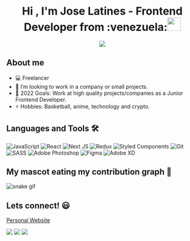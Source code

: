 <h1 align="center">Hi , I'm Jose Latines - Frontend Developer from :venezuela:<img src="https://media.giphy.com/media/hvRJCLFzcasrR4ia7z/giphy.gif" width="35"></h1>
<p align="center">
  <a href="https://github.com/DenverCoder1/readme-typing-svg"><img src="https://readme-typing-svg.herokuapp.com?lines=Frontend+Web+Developer;React+Js+Developer;Always%20learning%20new%20things&center=true&width=500&height=50"></a>
</p>

## About me
- 💻 Freelancer
- 👯 I’m looking to work in a company or small projects.
- 🥅 2022 Goals: Work at high quality projects/companies as a Junior Frontend Developer.
- ⚡ Hobbies: Basketball, anime, technology and crypto.

## Languages and Tools 🛠
![JavaScript](https://img.shields.io/badge/javascript-%23323330.svg?style=for-the-badge&logo=javascript&logoColor=%23F7DF1E)
![React](https://img.shields.io/badge/react-%2320232a.svg?style=for-the-badge&logo=react&logoColor=%2361DAFB)
![Next JS](https://img.shields.io/badge/Next-black?style=for-the-badge&logo=next.js&logoColor=white)
![Redux](https://img.shields.io/badge/redux-%23593d88.svg?style=for-the-badge&logo=redux&logoColor=white)
![Styled Components](https://img.shields.io/badge/styled--components-DB7093?style=for-the-badge&logo=styled-components&logoColor=white)
![Git](https://img.shields.io/badge/git-%23F05033.svg?style=for-the-badge&logo=git&logoColor=white)
![SASS](https://img.shields.io/badge/SASS-hotpink.svg?style=for-the-badge&logo=SASS&logoColor=white)
![Adobe Photoshop](https://img.shields.io/badge/adobe%20photoshop-%2331A8FF.svg?style=for-the-badge&logo=adobe%20photoshop&logoColor=white)
![Figma](https://img.shields.io/badge/figma-%23F24E1E.svg?style=for-the-badge&logo=figma&logoColor=white)
![Adobe XD](https://img.shields.io/badge/Adobe%20XD-470137?style=for-the-badge&logo=Adobe%20XD&logoColor=#FF61F6)

## My mascot eating my contribution graph 🐍 
![snake gif](https://github.com/joselatines/joselatines/blob/output/github-contribution-grid-snake.gif)

## Lets connect! 😃
  [Personal Website](https://joselatines.netlify.app) 
<p>
  <a href="mailto:joselatines33@gmail.com"><img src="https://img.shields.io/badge/-joselatines33@gmail.com-black?logo=gmail&style=flat-square"/></a>
  <a href="https://www.linkedin.com/in/jose-latines/"><img src="https://img.shields.io/badge/-joselatines-blue?logo=linkedin&style=flat-square"></a>
  <a href="https://linktr.ee/joselatines"><img src="https://img.shields.io/badge/-joselatines-black?logo=linktree&style=flat-square"></a>
</p>
